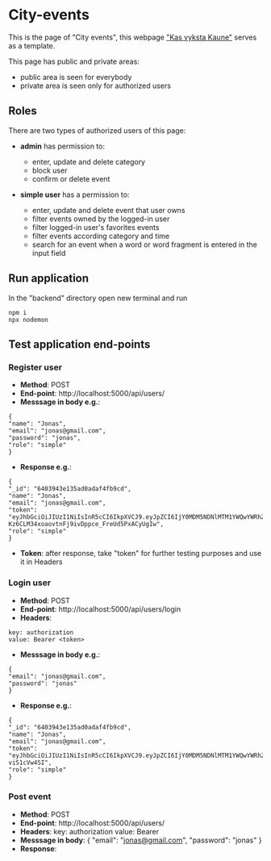 # City-events

This is the page of "City events", this webpage ["Kas vyksta Kaune"](https://renginiai.kasvyksta.lt/kaunas) serves as a template.

This page has public and private areas:

- public area is seen for everybody
- private area is seen only for authorized users

## Roles

There are two types of authorized users of this page:

- **admin** has permission to:

  - enter, update and delete category
  - block user
  - confirm or delete event

- **simple user** has a permission to:
  - enter, update and delete event that user owns
  - filter events owned by the logged-in user
  - filter logged-in user's favorites events
  - filter events according category and time
  - search for an event when a word or word fragment is entered in the input field

## Run application

In the "backend" directory open new terminal and run

```
npm i
npx nodemon
```

## Test application end-points

### Register user

- **Method**: POST
- **End-point**: http://localhost:5000/api/users/
- **Messsage in body e.g.**:

```
{
"name": "Jonas",
"email": "jonas@gmail.com",
"password": "jonas",
"role": "simple"
}
```

- **Response e.g.**:

```
{
"_id": "6403943e135ad0adaf4fb9cd",
"name": "Jonas",
"email": "jonas@gmail.com",
"token": "eyJhbGciOiJIUzI1NiIsInR5cCI6IkpXVCJ9.eyJpZCI6IjY0MDM5NDNlMTM1YWQwYWRhZjRmYjljZCIsImlhdCI6MTY3Nzk1NjE1OCwiZXhwIjoxNjgwNTQ4MTU4fQ.d-Kz6CLM34xoaovtnFj9ivDppce_FreUd5PxACyUgIw",
"role": "simple"
}
```

- **Token**: after response, take "token" for further testing purposes and use it in Headers

### Login user

- **Method**: POST
- **End-point**: http://localhost:5000/api/users/login
- **Headers**:

```
key: authorization
value: Bearer <token>
```

- **Messsage in body e.g.**:

```
{
"email": "jonas@gmail.com",
"password": "jonas"
}
```

- **Response e.g.**:

```
{
"_id": "6403943e135ad0adaf4fb9cd",
"name": "Jonas",
"email": "jonas@gmail.com",
"token": "eyJhbGciOiJIUzI1NiIsInR5cCI6IkpXVCJ9.eyJpZCI6IjY0MDM5NDNlMTM1YWQwYWRhZjRmYjljZCIsImlhdCI6MTY3Nzk1NjQ2MSwiZXhwIjoxNjgwNTQ4NDYxfQ.esEoMWpAEaR241jJBiJ4Yp0gEi4mD0mA-viS1cVw4SI",
"role": "simple"
}
```

### Post event

- **Method**: POST
- **End-point**: http://localhost:5000/api/users/
- **Headers**:
  key: authorization
  value: Bearer <token>
- **Messsage in body**:
  {
  "email": "jonas@gmail.com",
  "password": "jonas"
  }
- **Response**:
